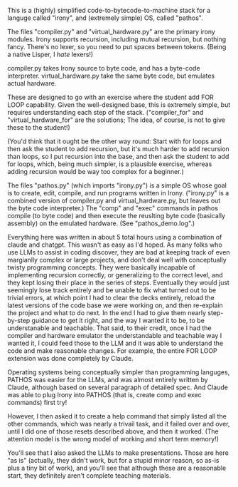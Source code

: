 This is a (highly) simplified code-to-bytecode-to-machine stack for a
languge called "irony", and (extremely simple) OS, called "pathos".

The files "compiler.py" and "virtual_hardware.py" are the primary
irony modules.  Irony supports recursion, including mutual recursion,
but nothing fancy.  There's no lexer, so you need to put spaces
between tokens. (Being a native Lisper, I *hate* lexers!)

compiler.py takes Irony source to byte code, and has a byte-code
interpreter. virtual_hardware.py take the same byte code, but emulates
actual hardware.

These are designed to go with an exercise where the student add FOR
LOOP capability. Given the well-designed base, this is extremely
simple, but requires understanding each step of the
stack. ("compiler_for" and "virtual_hardware_for" are the solutions; The
idea, of course, is not to give these to the student!)

(You'd think that it ought be the other way round: Start with for
loops and then ask the student to add recursion, but it's much harder
to add recursion than loops, so I put recursion into the base, and
then ask the student to add for loops, which, being much simpler, is a
plausible exercise, whereas adding recursion would be way too complex
for a beginner.)

The files "pathos.py" (which imports "irony.py") is a simple OS whose
goal is to create, edit, compile, and run programs written in
Irony. ("irony.py" is a combined version of compiler.py and
virtual_hardware.py, but leaves out the byte code interpreter.) The
"comp" and "exec" commands in pathos compile (to byte code) and then
execute the reuslting byte code (basically assembly) on the emulated hardware. (See
"pathos_demo.log".)

Everything here was written in about 5 total hours using a combination
of claude and chatgpt. This wasn't as easy as I'd hoped. As many folks
who use LLMs to assist in coding discover, they are bad at keeping
track of even margianlly complex or large projects, and don't deal
well with conceptually twisty programming concepts. They were
basically incapable of implementing recursion correctly, or
generalizing to the correct level, and they kept losing their place in
the series of steps. Eventually they would just seemingly lose track
entirely and be unable to fix what turned out to be trivial errors, at
which point I had to clear the decks entirely, reload the latest
versions of the code base we were working on, and then re-explain the project and what to do next. In the end I had to give them nearly step-by-step
guidance to get it right, and the way I wanted it to be, to be
understanable and teachable. That said, to their credit, once I had
the compiler and hardware emulator the understandable and teachable
way I wanted it, I could feed those to the LLM and it was able to
understand the code and make reasonable changes. For example, the
entire FOR LOOP extension was done completely by Claude.

Operating systems being conceptually simpler than programming
languges, PATHOS was easier for the LLMs, and was almost entirely
written by Claude, although based on several paragraph of detailed
spec.  And Claude was able to plug Irony into PATHOS (that is, create
comp and exec commands) first try!

However, I then asked it to create a help command that simply listed
all the other commands, which was nearly a trivail task, and it failed
over and over, until I did one of those resets described above, and
then it worked. (The attention model is the wrong model of working and
short term memory!)

You'll see that I also asked the LLMs to make presentations. Those
are here "as is" (actually, they didn't work, but for a stupid minor
reason, so as-is plus a tiny bit of work), and you'll see that
although these are a reasonable start, they definitely aren't complete
teaching materials.
